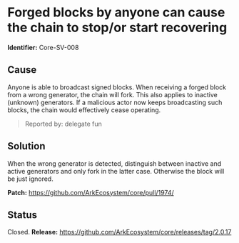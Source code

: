# Forged blocks by anyone can cause the chain to stop/or start recovering
**Identifier:** Core-SV-008

## Cause
Anyone is able to broadcast signed blocks. When receiving a forged block from a wrong generator, the chain will fork. This also applies to inactive (unknown) generators. If a malicious actor now keeps broadcasting such blocks, the chain would effectively cease operating.

>Reported by: delegate fun

## Solution
 When the wrong generator is detected, distinguish between inactive and active generators and only fork in the latter case. Otherwise the block will be just ignored.

**Patch:** https://github.com/ArkEcosystem/core/pull/1974/

## Status
Closed.
**Release:** https://github.com/ArkEcosystem/core/releases/tag/2.0.17
